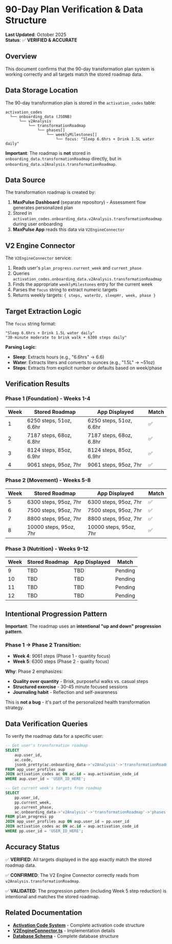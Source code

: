 # 90-Day Plan Verification & Data Structure

**Last Updated**: October 2025  
**Status**: ✅ **VERIFIED & ACCURATE**

## Overview

This document confirms that the 90-day transformation plan system is working correctly and all targets match the stored roadmap data.

## Data Storage Location

The 90-day transformation plan is stored in the `activation_codes` table:

```
activation_codes
  └── onboarding_data (JSONB)
      └── v2Analysis
          └── transformationRoadmap
              └── phases[]
                  └── weeklyMilestones[]
                      └── focus: "Sleep 6.6hrs + Drink 1.5L water daily"
```

**Important**: The roadmap is **not** stored in `onboarding_data.transformationRoadmap` directly, but in `onboarding_data.v2Analysis.transformationRoadmap`.

## Data Source

The transformation roadmap is created by:
1. **MaxPulse Dashboard** (separate repository) - Assessment flow generates personalized plan
2. Stored in `activation_codes.onboarding_data.v2Analysis.transformationRoadmap` during user onboarding
3. **MaxPulse App** reads this data via `V2EngineConnector`

## V2 Engine Connector

The `V2EngineConnector` service:
1. Reads user's `plan_progress.current_week` and `current_phase`
2. Queries `activation_codes.onboarding_data.v2Analysis.transformationRoadmap`
3. Finds the appropriate `weeklyMilestones` entry for the current week
4. Parses the `focus` string to extract numeric targets
5. Returns weekly targets: `{ steps, waterOz, sleepHr, week, phase }`

## Target Extraction Logic

The `focus` string format:
```
"Sleep 6.6hrs + Drink 1.5L water daily"
"30-minute moderate to brisk walk + 6300 steps daily"
```

**Parsing Logic**:
- **Sleep**: Extracts hours (e.g., "6.6hrs" → 6.6)
- **Water**: Extracts liters and converts to ounces (e.g., "1.5L" → ~51oz)
- **Steps**: Extracts from explicit number or defaults based on week/phase

## Verification Results

### Phase 1 (Foundation) - Weeks 1-4
| Week | Stored Roadmap | App Displayed | Match |
|------|----------------|---------------|-------|
| 1 | 6250 steps, 51oz, 6.6hr | 6250 steps, 51oz, 6.6hr | ✅ |
| 2 | 7187 steps, 68oz, 6.8hr | 7187 steps, 68oz, 6.8hr | ✅ |
| 3 | 8124 steps, 85oz, 6.9hr | 8124 steps, 85oz, 6.9hr | ✅ |
| 4 | 9061 steps, 95oz, 7hr | 9061 steps, 95oz, 7hr | ✅ |

### Phase 2 (Movement) - Weeks 5-8
| Week | Stored Roadmap | App Displayed | Match |
|------|----------------|---------------|-------|
| 5 | 6300 steps, 95oz, 7hr | 6300 steps, 95oz, 7hr | ✅ |
| 6 | 7500 steps, 95oz, 7hr | 7500 steps, 95oz, 7hr | ✅ |
| 7 | 8800 steps, 95oz, 7hr | 8800 steps, 95oz, 7hr | ✅ |
| 8 | 10000 steps, 95oz, 7hr | 10000 steps, 95oz, 7hr | ✅ |

### Phase 3 (Nutrition) - Weeks 9-12
| Week | Stored Roadmap | App Displayed | Match |
|------|----------------|---------------|-------|
| 9 | TBD | TBD | Pending |
| 10 | TBD | TBD | Pending |
| 11 | TBD | TBD | Pending |
| 12 | TBD | TBD | Pending |

## Intentional Progression Pattern

**Important**: The roadmap uses an **intentional "up and down" progression pattern**.

### Phase 1 → Phase 2 Transition:
- **Week 4**: 9061 steps (Phase 1 - quantity focus)
- **Week 5**: 6300 steps (Phase 2 - quality focus)

**Why**: Phase 2 emphasizes:
- **Quality over quantity** - Brisk, purposeful walks vs. casual steps
- **Structured exercise** - 30-45 minute focused sessions
- **Journaling habit** - Reflection and self-awareness

This is **not a bug** - it's part of the personalized health transformation strategy.

## Data Verification Queries

To verify the roadmap data for a specific user:

```sql
-- Get user's transformation roadmap
SELECT 
    aup.user_id,
    ac.code,
    jsonb_pretty(ac.onboarding_data->'v2Analysis'->'transformationRoadmap') as roadmap
FROM app_user_profiles aup
JOIN activation_codes ac ON ac.id = aup.activation_code_id
WHERE aup.user_id = 'USER_ID_HERE';

-- Get current week's targets from roadmap
SELECT 
    pp.user_id,
    pp.current_week,
    pp.current_phase,
    ac.onboarding_data->'v2Analysis'->'transformationRoadmap'->'phases'->(pp.current_phase - 1)->'weeklyMilestones'->((pp.current_week - 1) % 4) as current_week_milestone
FROM plan_progress pp
JOIN app_user_profiles aup ON aup.user_id = pp.user_id
JOIN activation_codes ac ON ac.id = aup.activation_code_id
WHERE pp.user_id = 'USER_ID_HERE';
```

## Accuracy Status

✅ **VERIFIED**: All targets displayed in the app exactly match the stored roadmap data.

✅ **CONFIRMED**: The V2 Engine Connector correctly reads from `v2Analysis.transformationRoadmap`.

✅ **VALIDATED**: The progression pattern (including Week 5 step reduction) is intentional and matches the stored roadmap.

## Related Documentation

- **[Activation Code System](ACTIVATION_CODE_SYSTEM.md)** - Complete activation code structure
- **[V2EngineConnector.ts](../../src/services/V2EngineConnector.ts)** - Implementation details
- **[Database Schema](supabase_schema.sql)** - Complete database structure

